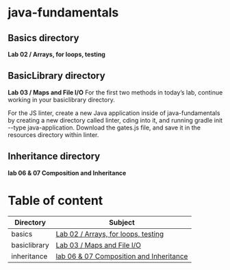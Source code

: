 # java-fundamentals
## Basics directory
**Lab 02 / Arrays, for loops, testing** 

## BasicLibrary directory
**Lab 03 / Maps and File I/O** 
For the first two methods in today’s lab, continue working in your basiclibrary directory.

For the JS linter, create a new Java application inside of java-fundamentals by creating a new directory called linter, cding into it, and running gradle init --type java-application. Download the gates.js file, and save it in the resources directory within linter.

##  Inheritance directory
**lab  06 & 07 Composition and Inheritance**   

# Table of content 

|Directory | Subject |
|----------|---------|
|basics | [Lab 02 / Arrays, for loops, testing](basics) |
| basiclibrary | [Lab 03 / Maps and File I/O](basiclibrary) |
| inheritance | [lab  06 & 07 Composition and Inheritance](inheritance)|


